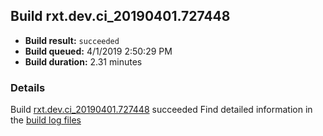 ## Build rxt.dev.ci_20190401.727448
- **Build result:** `succeeded`
- **Build queued:** 4/1/2019 2:50:29 PM
- **Build duration:** 2.31 minutes
### Details
Build [rxt.dev.ci_20190401.727448](https://winappstudio.visualstudio.com/web/build.aspx?pcguid=a4ef43be-68ce-4195-a619-079b4d9834c2&builduri=vstfs%3a%2f%2f%2fBuild%2fBuild%2f27448) succeeded
Find detailed information in the [build log files](https://uwpctdiags.blob.core.windows.net/buildlogs/rxt.dev.ci_20190401.727448_logs.zip)

